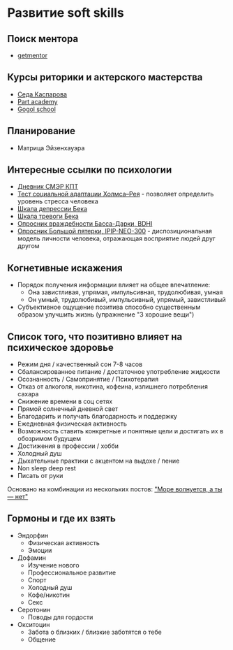 # Развитие soft skills

## Поиск ментора
* [getmentor](https://getmentor.dev/)

## Курсы риторики и актерского мастерства
* [Седа Каспарова](https://www.youtube.com/@SedaKasparova?app=desktop)
* [Part academy](https://msk.partacademy.ru/)
* [Gogol school](https://gogolschool.ru/)

## Планирование
* Матрица Эйзенхауэра

## Интересные ссылки по психологии
* [Дневник СМЭР КПТ](https://www.b17.ru/blog/390596/)
* [Тест социальной адаптации Холмса–Рея](https://therapy.irkutsk.ru/doc/srrs.pdf) - позволяет определить уровень стресса человека
* [Шкала депрессии Бека](https://psytests.org/depr/bdi-run.html)
* [Шкала тревоги Бека](https://psytests.org/depr/bai.html)
* [Опросник враждебности Басса-Дарки, BDHI](https://psytests.org/confl/bdhi.html)
* [Опросник Большой пятерки, IPIP-NEO-300](https://psytests.org/big5/ineoA.html) - диспозициональная модель личности человека, отражающая восприятие людей друг другом

## Когнетивные искажения
* Порядок получения информации влияет на общее впечатление:
    * Она завистливая, упрямая, импульсивная, трудолюбивая, умная
    * Он умный, трудолюбивый, импульсивный, упрямый, завистливый
* Субъективное ощущение позитива способно существенным образом улучшить жизнь (упражнение "3 хорошие вещи")

## Список того, что позитивно влияет на психическое здоровье
* Режим дня / качественный сон 7-8 часов
* Сбалансированное питание / достаточное употребление жидкости
* Осознанность / Самопринятие / Психотерапия
* Отказ от алкоголя, никотина, кофеина, излишнего потребления сахара
* Снижение времени в соц сетях
* Прямой солнечный дневной свет
* Благодарить и получать благодарность и поддержку
* Ежедневная физическая активность
* Возможность ставить конкретные и понятные цели и достигать их в обозримом будущем 
* Достижения в профессии / хобби
* Холодный душ
* Дыхательные практики с акцентом на выдохе / пение
* Non sleep deep rest
* Писать от руки 

Основано на комбинации из нескольких постов: ["Море волнуется, а ты — нет"](https://t.me/volna_cc/1053)

## Гормоны и где их взять
* Эндорфин
    * Физическая активность
    * Эмоции
* Дофамин
    * Изучение нового
    * Профессиональное развитие
    * Спорт
    * Холодный душ
    * Кофе/никотин
    * Секс
* Серотонин
    * Поводы для гордости
* Окситоцин
    * Забота о близких / близкие заботятся о тебе
    * Общение